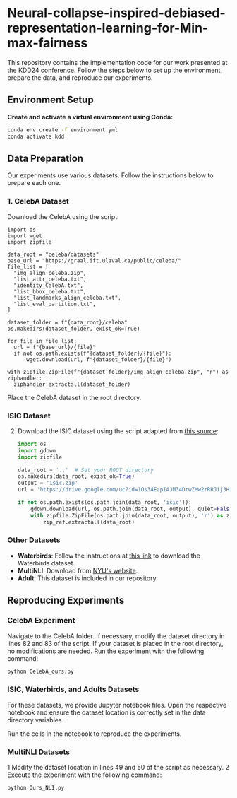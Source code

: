 # Neural-collapse-inspired-debiased-representation-learning-for-Min-max-fairness
This repository contains the implementation code for our work presented at the KDD24 conference. Follow the steps below to set up the environment, prepare the data, and reproduce our experiments.

## Environment Setup

**Create and activate a virtual environment using Conda:**

   ```bash
   conda env create -f environment.yml
   conda activate kdd
```

## Data Preparation
Our experiments use various datasets. Follow the instructions below to prepare each one.
### 1. CelebA Dataset
Download the CelebA using the script:

  ```
import os
import wget
import zipfile

data_root = "celeba/datasets"
base_url = "https://graal.ift.ulaval.ca/public/celeba/"
file_list = [
    "img_align_celeba.zip",
    "list_attr_celeba.txt",
    "identity_CelebA.txt",
    "list_bbox_celeba.txt",
    "list_landmarks_align_celeba.txt",
    "list_eval_partition.txt",
]

dataset_folder = f"{data_root}/celeba"
os.makedirs(dataset_folder, exist_ok=True)

for file in file_list:
    url = f"{base_url}/{file}"
    if not os.path.exists(f"{dataset_folder}/{file}"):
        wget.download(url, f"{dataset_folder}/{file}")

with zipfile.ZipFile(f"{dataset_folder}/img_align_celeba.zip", "r") as ziphandler:
    ziphandler.extractall(dataset_folder)

  ```
Place the CelebA dataset in the root directory.

### ISIC Dataset

2. Download the ISIC dataset using the script adapted from [this source](https://github.com/Wuyxin/DISC/blob/master/disc/download_datasets.py):

   ```python
   import os
   import gdown
   import zipfile

   data_root = '..'  # Set your ROOT directory
   os.makedirs(data_root, exist_ok=True)
   output = 'isic.zip'
   url = 'https://drive.google.com/uc?id=1Os34EapIAJM34DrwZMw2rRRJij3HAUDV'

   if not os.path.exists(os.path.join(data_root, 'isic')):
       gdown.download(url, os.path.join(data_root, output), quiet=False)
       with zipfile.ZipFile(os.path.join(data_root, output), 'r') as zip_ref:
           zip_ref.extractall(data_root)
   ```

### Other Datasets

- **Waterbirds**: Follow the instructions at [this link](https://github.com/kohpangwei/group_DRO) to download the Waterbirds dataset.
- **MultiNLI**: Download from [NYU's website](https://cims.nyu.edu/~sbowman/multinli/).
- **Adult**: This dataset is included in our repository.

## Reproducing Experiments

### CelebA Experiment

Navigate to the CelebA folder. If necessary, modify the dataset directory in lines 82 and 83 of the script. If your dataset is placed in the root directory, no modifications are needed. Run the experiment with the following command:

```bash
python CelebA_ours.py
```

### ISIC, Waterbirds, and Adults Datasets

For these datasets, we provide Jupyter notebook files. Open the respective notebook and ensure the dataset location is correctly set in the data directory variables.

Run the cells in the notebook to reproduce the experiments.

### MultiNLI Datasets
1 Modify the dataset location in lines 49 and 50 of the script as necessary.
2 Execute the experiment with the following command:

  ```bash
  python Ours_NLI.py
  ```


